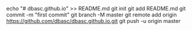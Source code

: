 echo "# dbasc.github.io" >> README.md
git init
git add README.md
git commit -m "first commit"
git branch -M master
git remote add origin https://github.com/dbasc/dbasc.github.io.git
git push -u origin master
                
